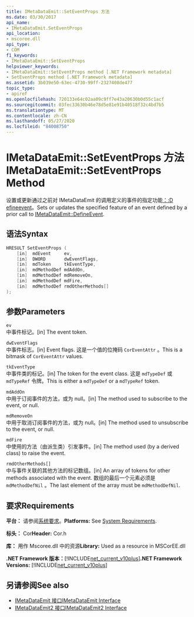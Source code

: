 ```yaml
---
title: IMetaDataEmit::SetEventProps 方法
ms.date: 03/30/2017
api_name:
- IMetaDataEmit.SetEventProps
api_location:
- mscoree.dll
api_type:
- COM
f1_keywords:
- IMetaDataEmit::SetEventProps
helpviewer_keywords:
- IMetaDataEmit::SetEventProps method [.NET Framework metadata]
- SetEventProps method [.NET Framework metadata]
ms.assetid: 3b039e50-63ec-4730-99ff-2327408de477
topic_type:
- apiref
ms.openlocfilehash: 720133e64c02aa09c9ff7e43a20630b0d55c1acf
ms.sourcegitcommit: 03fec33630b46e78d5e81e91b40518f32c4bd7b5
ms.translationtype: MT
ms.contentlocale: zh-CN
ms.lasthandoff: 05/27/2020
ms.locfileid: "84008750"
---
```

# <a name="imetadataemitseteventprops-method"></a><span data-ttu-id="be121-102">IMetaDataEmit::SetEventProps 方法</span><span class="sxs-lookup"><span data-stu-id="be121-102">IMetaDataEmit::SetEventProps Method</span></span>
<span data-ttu-id="be121-103">设置或更新通过之前对 IMetaDataEmit 的调用定义的事件的指定功能[：:D efineevent](imetadataemit-defineevent-method.md)。</span><span class="sxs-lookup"><span data-stu-id="be121-103">Sets or updates the specified feature of an event defined by a prior call to [IMetaDataEmit::DefineEvent](imetadataemit-defineevent-method.md).</span></span>  
  
## <a name="syntax"></a><span data-ttu-id="be121-104">语法</span><span class="sxs-lookup"><span data-stu-id="be121-104">Syntax</span></span>  
  
```cpp  
HRESULT SetEventProps (  
    [in]  mdEvent     ev,
    [in]  DWORD       dwEventFlags,
    [in]  mdToken     tkEventType,
    [in]  mdMethodDef mdAddOn,
    [in]  mdMethodDef mdRemoveOn,
    [in]  mdMethodDef mdFire,
    [in]  mdMethodDef rmdOtherMethods[]
);  
```  
  
## <a name="parameters"></a><span data-ttu-id="be121-105">参数</span><span class="sxs-lookup"><span data-stu-id="be121-105">Parameters</span></span>  
 `ev`  
 <span data-ttu-id="be121-106">中事件标记。</span><span class="sxs-lookup"><span data-stu-id="be121-106">[in] The event token.</span></span>  
  
 `dwEventFlags`  
 <span data-ttu-id="be121-107">中事件标志。</span><span class="sxs-lookup"><span data-stu-id="be121-107">[in] Event flags.</span></span> <span data-ttu-id="be121-108">这是一个值的位掩码 `CorEventAttr` 。</span><span class="sxs-lookup"><span data-stu-id="be121-108">This is a bitmask of `CorEventAttr` values.</span></span>  
  
 `tkEventType`  
 <span data-ttu-id="be121-109">中事件类的标记。</span><span class="sxs-lookup"><span data-stu-id="be121-109">[in] The token for the event class.</span></span> <span data-ttu-id="be121-110">这是 `mdTypeDef` 或 `mdTypeRef` 令牌。</span><span class="sxs-lookup"><span data-stu-id="be121-110">This is either a `mdTypeDef` or a `mdTypeRef` token.</span></span>  
  
 `mdAddOn`  
 <span data-ttu-id="be121-111">中用于订阅事件的方法，或为 null。</span><span class="sxs-lookup"><span data-stu-id="be121-111">[in] The method used to subscribe to the event, or null.</span></span>  
  
 `mdRemoveOn`  
 <span data-ttu-id="be121-112">中用于取消订阅事件的方法，或为 null。</span><span class="sxs-lookup"><span data-stu-id="be121-112">[in] The method used to unsubscribe to the event, or null.</span></span>  
  
 `mdFire`  
 <span data-ttu-id="be121-113">中使用的方法（由派生类）引发事件。</span><span class="sxs-lookup"><span data-stu-id="be121-113">[in] The method used (by a derived class) to raise the event.</span></span>  
  
 `rmdOtherMethods[]`  
 <span data-ttu-id="be121-114">中与事件关联的其他方法的标记数组。</span><span class="sxs-lookup"><span data-stu-id="be121-114">[in] An array of tokens for other methods associated with the event.</span></span> <span data-ttu-id="be121-115">数组的最后一个元素必须是 `mdMethodDefNil` 。</span><span class="sxs-lookup"><span data-stu-id="be121-115">The last element of the array must be `mdMethodDefNil`.</span></span>  
  
## <a name="requirements"></a><span data-ttu-id="be121-116">要求</span><span class="sxs-lookup"><span data-stu-id="be121-116">Requirements</span></span>  
 <span data-ttu-id="be121-117">**平台：** 请参阅[系统要求](../../get-started/system-requirements.md)。</span><span class="sxs-lookup"><span data-stu-id="be121-117">**Platforms:** See [System Requirements](../../get-started/system-requirements.md).</span></span>  
  
 <span data-ttu-id="be121-118">**标头：** Cor</span><span class="sxs-lookup"><span data-stu-id="be121-118">**Header:** Cor.h</span></span>  
  
 <span data-ttu-id="be121-119">**库：** 用作 Mscoree.dll 中的资源</span><span class="sxs-lookup"><span data-stu-id="be121-119">**Library:** Used as a resource in MSCorEE.dll</span></span>  
  
 <span data-ttu-id="be121-120">**.NET Framework 版本：**[!INCLUDE[net_current_v10plus](../../../../includes/net-current-v10plus-md.md)]</span><span class="sxs-lookup"><span data-stu-id="be121-120">**.NET Framework Versions:** [!INCLUDE[net_current_v10plus](../../../../includes/net-current-v10plus-md.md)]</span></span>  
  
## <a name="see-also"></a><span data-ttu-id="be121-121">另请参阅</span><span class="sxs-lookup"><span data-stu-id="be121-121">See also</span></span>

- [<span data-ttu-id="be121-122">IMetaDataEmit 接口</span><span class="sxs-lookup"><span data-stu-id="be121-122">IMetaDataEmit Interface</span></span>](imetadataemit-interface.md)
- [<span data-ttu-id="be121-123">IMetaDataEmit2 接口</span><span class="sxs-lookup"><span data-stu-id="be121-123">IMetaDataEmit2 Interface</span></span>](imetadataemit2-interface.md)

